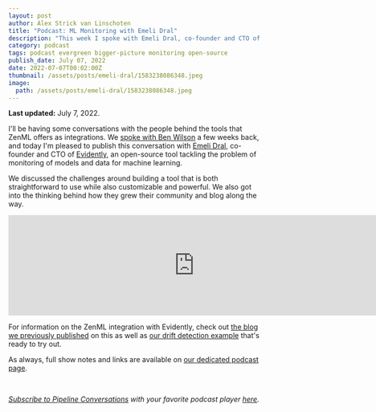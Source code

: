 ```yaml
---
layout: post
author: Alex Strick van Linschoten
title: "Podcast: ML Monitoring with Emeli Dral"
description: "This week I spoke with Emeli Dral, co-founder and CTO of Evidently, an open-source tool tackling the problem of monitoring of models and data for machine learning. We discussed the challenges around building a tool that is both straightforward to use while also customizable and powerful."
category: podcast
tags: podcast evergreen bigger-picture monitoring open-source
publish_date: July 07, 2022
date: 2022-07-07T00:02:00Z
thumbnail: /assets/posts/emeli-dral/1583238086348.jpeg
image:
  path: /assets/posts/emeli-dral/1583238086348.jpeg
---
```


**Last updated:** July 7, 2022.

I'll be having some conversations with the people behind the tools that ZenML
offers as integrations. We [spoke with Ben
Wilson](https://podcast.zenml.io/ml-engineering-ben-wilson) a few weeks back,
and today I'm pleased to publish this conversation with [Emeli
Dral](https://www.linkedin.com/in/emelidral/), co-founder and CTO of
[Evidently](https://evidentlyai.com/), an open-source tool tackling the problem
of monitoring of models and data for machine learning.

We discussed the challenges around building a tool that is both straightforward
to use while also customizable and powerful. We also got into the thinking
behind how they grew their community and blog along the way.

<iframe src="https://player.fireside.fm/v2/vA-gqsEV+GvQsElUc?theme=dark" width="740" height="200" frameborder="0" scrolling="no"></iframe>

For information on the ZenML integration with Evidently, check out [the blog we
previously published](https://blog.zenml.io/zenml-loves-evidently/) on this as well as [our drift detection example](https://github.com/zenml-io/zenml/tree/main/examples/evidently_data_validation) that's ready
to try out.

As always, full show notes and links are available on
[our dedicated podcast page](https://podcast.zenml.io/).

<br>

_[Subscribe to Pipeline Conversations](https://podcast.zenml.io/subscribe) with_
_your favorite podcast player [here](https://podcast.zenml.io/subscribe)._
